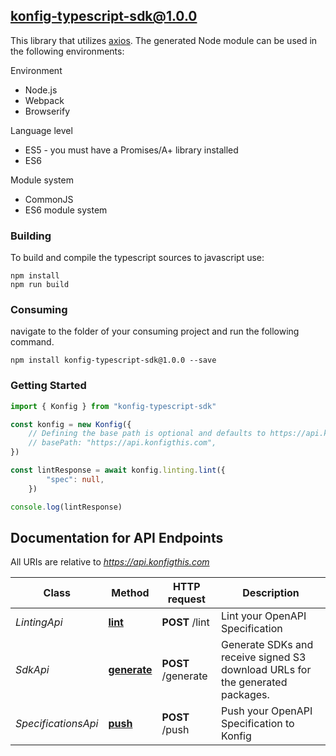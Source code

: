 ## konfig-typescript-sdk@1.0.0

This library that utilizes [axios](https://github.com/axios/axios). The generated Node module can be used in the following environments:

Environment
* Node.js
* Webpack
* Browserify

Language level
* ES5 - you must have a Promises/A+ library installed
* ES6

Module system
* CommonJS
* ES6 module system

### Building

To build and compile the typescript sources to javascript use:
```
npm install
npm run build
```

### Consuming

navigate to the folder of your consuming project and run the following command.

```
npm install konfig-typescript-sdk@1.0.0 --save
```

### Getting Started

```typescript
import { Konfig } from "konfig-typescript-sdk"

const konfig = new Konfig({
    // Defining the base path is optional and defaults to https://api.konfigthis.com
    // basePath: "https://api.konfigthis.com",
})

const lintResponse = await konfig.linting.lint({
        "spec": null,
    })

console.log(lintResponse)

```

## Documentation for API Endpoints

All URIs are relative to *https://api.konfigthis.com*

Class | Method | HTTP request | Description
------------ | ------------- | ------------- | -------------
*LintingApi* | [**lint**](docs/LintingApi.md#lint) | **POST** /lint | Lint your OpenAPI Specification
*SdkApi* | [**generate**](docs/SdkApi.md#generate) | **POST** /generate | Generate SDKs and receive signed S3 download URLs for the generated packages.
*SpecificationsApi* | [**push**](docs/SpecificationsApi.md#push) | **POST** /push | Push your OpenAPI Specification to Konfig



